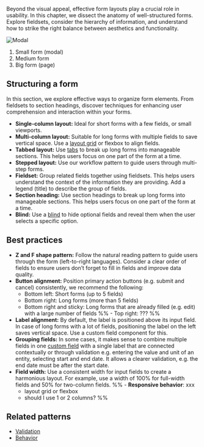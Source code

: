 Beyond the visual appeal, effective form layouts play a crucial role in usability. In this chapter, we dissect the anatomy of well-structured forms. Explore fieldsets, consider the hierarchy of information, and understand how to strike the right balance between aesthetics and functionality.

![Modal](https://www.figma.com/design/wEptRgAezDU1z80Cn3eZ0o/iX-Pattern-Illustrations?node-id=2781-323&t=pKzFQBhaXmjTsR8P-4)

1. Small form (modal)
2. Medium form
3. Big form (page)

## Structuring a form
In this section, we explore effective ways to organize form elements. From fieldsets to section headings, discover techniques for enhancing user comprehension and interaction within your forms.

- **Single-column layout:** Ideal for short forms with a few fields, or small viewports.
- **Multi-column layout:** Suitable for long forms with multiple fields to save vertical space. Use a [layout grid](../layout-grid.md) or flexbox to align fields.
- **Tabbed layout:** Use [tabs](../tabs.md) to break up long forms into manageable sections. This helps users focus on one part of the form at a time.
- **Stepped layout:** Use our workflow pattern to guide users through multi-step forms.
- **Fieldset:** Group related fields together using fieldsets. This helps users understand the context of the information they are providing. Add a legend (title) to describe the group of fields.
- **Section heading:** Use section headings to break up long forms into manageable sections. This helps users focus on one part of the form at a time.
- **Blind:** Use a [blind](../blind.md) to hide optional fields and reveal them when the user selects a specific option.

## Best practices
- **Z and F shape pattern:** Follow the natural reading pattern to guide users through the form (left-to-right languages). Consider a clear order of fields to ensure users don’t forget to fill in fields and improve data quality.
- **Button alignment:** Position primary action buttons (e.g. submit and cancel) consistently, we recommend the following:
	- Bottom left: Short forms (up to 5 fields)
	- Bottom right: Long forms (more than 5 fields)
	- Bottom right and sticky: Long forms that are already filled (e.g. edit) with a large number of fields
%% 	- Top right: ??? %%
- **Label alignment:** By default, the label is positioned above its input field. In case of long forms with a lot of fields, positioning the label on the left saves vertical space. Use a custom field component for this.
- **Grouping fields:** In some cases, it makes sense to combine multiple fields in one [custom field](custom-field.md) with a single label that are connected contextually or through validation e.g. entering the value and unit of an entity, selecting start and end date. It allows a clearer validation, e.g. the end date must be after the start date.
- **Field width:** Use a consistent width for input fields to create a harmonious layout. For example, use a width of 100% for full-width fields and 50% for two-column fields.
%% - **Responsive behavior**: xxx
    - layout grid or flexbox
    - should I use 1 or 2 columns? %%

## Related patterns
- [Validation](forms-validation.md)
- [Behavior](forms-behavior.md)
